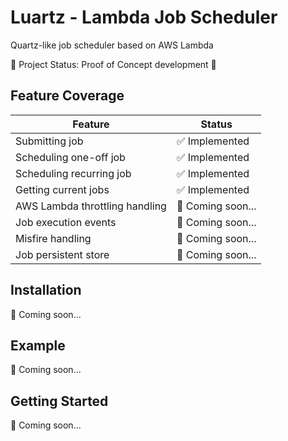 # Luartz - Lambda Job Scheduler

Quartz-like job scheduler based on AWS Lambda

🚀 Project Status: Proof of Concept development 🚀

## Feature Coverage

| Feature                        | Status            |
|--------------------------------|-------------------|
| Submitting job                 | ✅ Implemented     |
| Scheduling one-off job         | ✅ Implemented     |
| Scheduling recurring job       | ✅ Implemented     |
| Getting current jobs           | ✅ Implemented     |
| AWS Lambda throttling handling | 🏃 Coming soon... |
| Job execution events           | 🏃 Coming soon... |
| Misfire handling               | 🏃 Coming soon... |
| Job persistent store           | 🏃 Coming soon... |

## Installation

🏃 Coming soon...

## Example

🏃 Coming soon...

## Getting Started

🏃 Coming soon...

